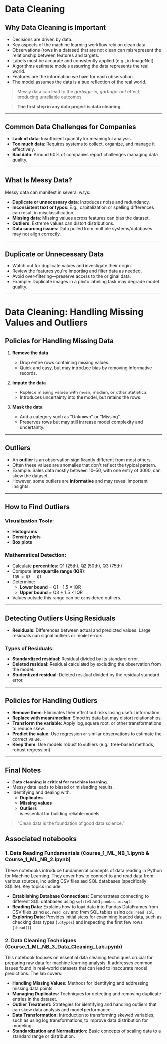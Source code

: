 # Data Cleaning

## Why Data Cleaning is Important

- Decisions are driven by data.
- Key aspects of the machine learning workflow rely on clean data.
- Observations (rows in a dataset) that are not clean can misrepresent the relationship between features and targets.
- Labels must be accurate and consistently applied (e.g., in ImageNet).
- Algorithms estimate models assuming the data represents the real world.
- Features are the information we have for each observation.
- The model assumes the data is a true reflection of the real world.

> Messy data can lead to the *garbage-in, garbage-out* effect, producing unreliable outcomes.

> **The first step in any data project is data cleaning.**

---

## Common Data Challenges for Companies

- **Lack of data**: Insufficient quantity for meaningful analysis.
- **Too much data**: Requires systems to collect, organize, and manage it effectively.
- **Bad data**: Around 60% of companies report challenges managing data quality.

---

## What Is Messy Data?

Messy data can manifest in several ways:

- **Duplicate or unnecessary data**: Introduces noise and redundancy.
- **Inconsistent text or typos**: E.g., capitalization or spelling differences can result in misclassification.
- **Missing data**: Missing values across features can bias the dataset.
- **Outliers**: Extreme values can distort distributions.
- **Data sourcing issues**: Data pulled from multiple systems/databases may not align correctly.

---

## Duplicate or Unnecessary Data

- Watch out for duplicate values and investigate their origin.
- Review the features you're importing and filter data as needed.
- Avoid over-filtering—preserve access to the original data.
- Example: Duplicate images in a photo labeling task may degrade model quality.

---

# Data Cleaning: Handling Missing Values and Outliers

## Policies for Handling Missing Data

1. **Remove the data**  
   - Drop entire rows containing missing values.  
   - Quick and easy, but may introduce bias by removing informative records.

2. **Impute the data**  
   - Replace missing values with mean, median, or other statistics.  
   - Introduces uncertainty into the model, but retains the rows.

3. **Mask the data**  
   - Add a category such as "Unknown" or "Missing".  
   - Preserves rows but may still increase model complexity and uncertainty.

---

## Outliers

- An **outlier** is an observation significantly different from most others.
- Often these values are anomalies that don't reflect the typical pattern.
- Example: Sales data mostly between 10–50, with one entry of 3000, can skew the dataset.
- However, some outliers are **informative** and may reveal important insights.

---

## How to Find Outliers

### Visualization Tools:
- **Histograms**
- **Density plots**
- **Box plots**

### Mathematical Detection:
- Calculate **percentiles**: Q1 (25th), Q2 (50th), Q3 (75th)
- Compute **interquartile range (IQR)**:  
  `IQR = Q3 - Q1`
- Determine:
  - **Lower bound** = Q1 - 1.5 × IQR
  - **Upper bound** = Q3 + 1.5 × IQR
- Values outside this range can be considered outliers.

---

## Detecting Outliers Using Residuals

- **Residuals**: Differences between actual and predicted values. Large residuals can signal outliers or model errors.

### Types of Residuals:
- **Standardized residual**: Residual divided by its standard error.
- **Deleted residual**: Residual calculated by excluding the observation from the model.
- **Studentized residual**: Deleted residual divided by the residual standard error.

---

## Policies for Handling Outliers

- **Remove them**: Eliminates their effect but risks losing useful information.
- **Replace with mean/median**: Smooths data but may distort relationships.
- **Transform the variable**: Apply log, square root, or other transformations to reduce skew.
- **Predict the value**: Use regression or similar observations to estimate the correct value.
- **Keep them**: Use models robust to outliers (e.g., tree-based methods, robust regression).

---

## Final Notes

- **Data cleaning is critical for machine learning.**
- Messy data leads to biased or misleading results.
- Identifying and dealing with:
  - **Duplicates**
  - **Missing values**
  - **Outliers**  
  is essential for building reliable models.

> “Clean data is the foundation of good data science.”


## Associated notebooks


### **1. Data Reading Fundamentals (Course\_1\_ML\_NB\_1.ipynb & Course\_1\_ML\_NB\_2.ipynb)**

These notebooks introduce fundamental concepts of data reading in Python for Machine Learning. They cover how to connect to and read data from various sources, including CSV files and SQL databases (specifically SQLite). Key topics include:

  * **Establishing Database Connections:** Demonstrates connecting to different SQL databases using `sqlite3` and `pandas.io.sql`.
  * **Reading Data:** Explains how to load data into Pandas DataFrames from CSV files using `pd.read_csv` and from SQL tables using `pds.read_sql`.
  * **Exploring Data:** Provides initial steps for examining loaded data, such as checking data types (`.dtypes`) and inspecting the first few rows (`.head()`).

### **2. Data Cleaning Techniques (Course\_1\_ML\_NB\_3\_Data\_Cleaning\_Lab.ipynb)**

This notebook focuses on essential data cleaning techniques crucial for preparing raw data for machine learning analysis. It addresses common issues found in real-world datasets that can lead to inaccurate model predictions. The lab covers:

  * **Handling Missing Values:** Methods for identifying and addressing missing data points.
  * **Managing Duplicates:** Techniques for detecting and removing duplicate entries in the dataset.
  * **Outlier Treatment:** Strategies for identifying and handling outliers that can skew data analysis and model performance.
  * **Data Transformation:** Introduction to transforming skewed variables, such as using log transformations, to improve data distribution for modeling.
  * **Standardization and Normalization:** Basic concepts of scaling data to a standard range or distribution.




